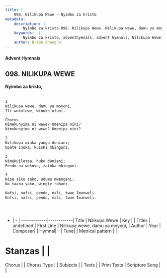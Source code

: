 ```yaml
---
title: |
    098. Nilikupa Wewe - Nyimbo za kristo
metadata:
    description: |
        Nyimbo za kristo 098. Nilikupa Wewe. Nilikupa wewe, damu ya moyoni, Ili wokolewe, winuke ufuni.  Chorus Nimekunyima ni wewe? Umenipa nini? Nimekunyima ni wewe? Umenipa nini?  
    keywords:  |
        Nyimbo za kristo, adventhymnals, advent hymnals, Nilikupa Wewe, Nilikupa wewe, damu ya moyoni,. 
    author: Brian Onang'o
---
```


#### Advent Hymnals
## 098. NILIKUPA WEWE
####  Nyimbo za kristo,

```txt

1
Nilikupa wewe, damu ya moyoni,
Ili wokolewe, winuke ufuni.

Chorus
Nimekunyima ni wewe? Umenipa nini?
Nimekunyima ni wewe? Umenipa nini?

2
Nilikupa miaka yangu duniani;
Upate inuka, kuishi mbinguni.

3
Nimekuiletea, huku duniani;
Pendo na wokovu, zatoka mbinguni.

4
Nipe siku zako, udumu mwangani;
Na taabu yako, wingie rahani.

Nafsi, nafsi, pendo, mali, twae Imanweli.
Nafsi, nafsi, pendo, mali, twae Imanweli.





```

- |   -  |
-------------|------------|
Title | Nilikupa Wewe |
Key |  |
Titles | undefined |
First Line | Nilikupa wewe, damu ya moyoni, |
Author | 
Year | 
Composer| |
Hymnal|  - |
Tune|  |
Metrical pattern | |
# Stanzas |  |
Chorus |  |
Chorus Type |  |
Subjects | |
Texts |  |
Print Texts | 
Scripture Song |  |
    
